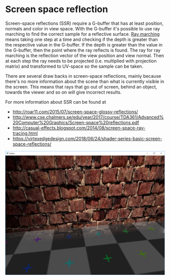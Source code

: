 # Screen space reflection

Screen-space reflections (SSR) require a G-buffer that has at least position, normals and color in view space. With the G-buffer it's possible to use ray marching to find the correct sample for a reflective surface. [Ray marching](https://computergraphics.stackexchange.com/questions/161/what-is-ray-marching-is-sphere-tracing-the-same-thing) means taking one step at a time and checking if the depth is greater than the respective value in the G-buffer. If the depth is greater than the value in the G-buffer, then the point where the ray reflects is found. The ray for ray marching is the reflection vector of the view position and view normal. Then at each step the ray needs to be projected (i.e. multiplied with projection matrix) and transformed to UV-space so the sample can be taken.

There are several draw backs in screen-space reflections, mainly because there's no more information about the scene than what is currently visible in the screen. This means that rays that go out of screen, behind an object, towards the viewer and so on will give incorrect results.

For more information about SSR can be found at 
- http://roar11.com/2015/07/screen-space-glossy-reflections/
- http://www.cse.chalmers.se/edu/year/2017/course/TDA361/Advanced%20Computer%20Graphics/Screen-space%20reflections.pdf
- http://casual-effects.blogspot.com/2014/08/screen-space-ray-tracing.html
- https://virtexedgedesign.com/2018/06/24/shader-series-basic-screen-space-reflections/

![reflection](reflection.png?raw=true "reflection")